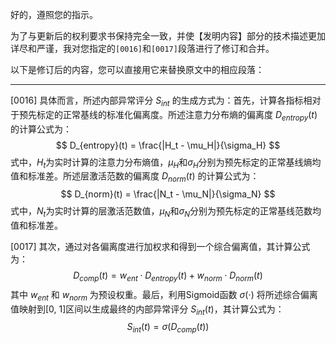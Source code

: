 好的，遵照您的指示。

为了与更新后的权利要求书保持完全一致，并使【发明内容】部分的技术描述更加详尽和严谨，我对您指定的`[0016]`和`[0017]`段落进行了修订和合并。

以下是修订后的内容，您可以直接用它来替换原文中的相应段落：

---

[0016] 具体而言，所述内部异常评分 $S_{int}$ 的生成方式为：首先，计算各指标相对于预先标定的正常基线的标准化偏离度。所述注意力分布熵的偏离度 $D_{entropy}(t)$ 的计算公式为：
$$
D_{entropy}(t) = \frac{|H_t - \mu_H|}{\sigma_H}
$$
式中，$H_t$为实时计算的注意力分布熵值，$\mu_H$和$\sigma_H$分别为预先标定的正常基线熵均值和标准差。所述层激活范数的偏离度 $D_{norm}(t)$ 的计算公式为：
$$
D_{norm}(t) = \frac{|N_t - \mu_N|}{\sigma_N}
$$
式中，$N_t$为实时计算的层激活范数值，$\mu_N$和$\sigma_N$分别为预先标定的正常基线范数均值和标准差。

[0017] 其次，通过对各偏离度进行加权求和得到一个综合偏离值，其计算公式为：
$$
D_{comp}(t) = w_{ent} \cdot D_{entropy}(t) + w_{norm} \cdot D_{norm}(t)
$$
其中 $w_{ent}$ 和 $w_{norm}$ 为预设权重。最后，利用Sigmoid函数 $\sigma(\cdot)$ 将所述综合偏离值映射到[0, 1]区间以生成最终的内部异常评分 $S_{int}(t)$，其计算公式为：
$$
S_{int}(t) = \sigma(D_{comp}(t))
$$
<!--stackedit_data:
eyJoaXN0b3J5IjpbMTI5MTYzMzc1MiwxODY0MTkwNzFdfQ==
-->